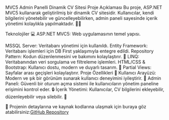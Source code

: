 MVC5 Admin Panelli Dinamik CV Sitesi
Proje Açıklaması
Bu proje, ASP.NET MVC5 kullanarak geliştirilmiş bir dinamik CV sitesidir. Kullanıcılar, kendi bilgilerini yönetebilir ve güncelleyebilirken, admin paneli sayesinde içerik yönetimi kolaylıkla yapılmaktadır. 📄✨

Teknolojiler 💻
ASP.NET MVC5: Web uygulamasının temel yapısı.

MSSQL Server: Veritabanı yönetimi için kullanıldı.
Entity Framework: Veritabanı işlemleri için DB First yaklaşımıyla entegre edildi.
Repository Pattern: Kodun düzenlenmesini ve bakımını kolaylaştırır. 🔄
LINQ: Veritabanından veri sorgulama ve filtreleme işlemleri.
HTML/CSS & Bootstrap: Kullanıcı dostu, modern ve duyarlı tasarım. 🎨
Partial Views: Sayfalar arası geçişleri kolaylaştırır.
Proje Özellikleri 🚀
Kullanıcı Arayüzü: Modern ve şık bir görünüm sunarak kullanıcı deneyimini iyileştirir. 🌟
Admin Paneli: Güvenli bir oturum açma sistemi ile kullanıcıların yönetim paneline erişimini kontrol eder. 🔒
İçerik Yönetimi: Kullanıcılar, CV bilgilerini ekleyebilir, düzenleyebilir veya silebilir. 📝

🔗 Projenin detaylarına ve kaynak kodlarına ulaşmak için buraya göz atabilirsiniz:[GitHub Repository](https://github.com/Melekdmr/MVC5-Admin-Panelli-Dinamik-CV-Sitesi)  

